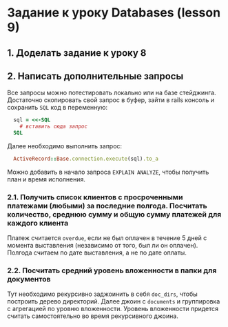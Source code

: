 # Задание к уроку Databases (lesson 9)

## 1. Доделать задание к уроку 8

## 2. Написать дополнительные запросы

Все запросы можно потестировать локально или на базе стейджинга. Достаточно скопировать свой запрос в буфер, зайти в rails консоль и сохранить `SQL` код в переменную:

```ruby
  sql = <<-SQL
    # вставить сюда запрос
  SQL
```

Далее необходимо выполнить запрос:

```ruby
  ActiveRecord::Base.connection.execute(sql).to_a
```

Можно добавить в начало запроса `EXPLAIN ANALYZE`, чтобы получить план и время исполнения.

### 2.1. Получить список клиентов c просроченными платежами (любыми) за последние полгода. Посчитать количество, среднюю сумму и общую сумму платежей для каждого клиента

Платеж считается `overdue`, если не был оплачен в течение 5 дней с момента выставления (независимо от того, был ли он оплачен). Полгода считаем по дате выставления, а не по дате оплаты.

### 2.2. Посчитать средний уровень вложенности в папки для документов

Тут необходимо рекурсивно заджоинить в себя `doc_dirs`, чтобы построить дерево директорий. Далее джоин с `documents` и группировка с агрегацией по уровню вложенности. Уровень вложенности придется считать самостоятельно во время рекурсивного джоина.
